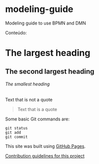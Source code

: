 # modeling-guide
Modeling guide to use BPMN and DMN



Conteúdo:

# The largest heading
## The second largest heading
###### The smallest heading


Text that is not a quote

> Text that is a quote

Some basic Git commands are:
```
git status
git add
git commit
```

This site was built using [GitHub Pages](https://pages.github.com/).

[Contribution guidelines for this project](docs/CONTRIBUTING.md)


